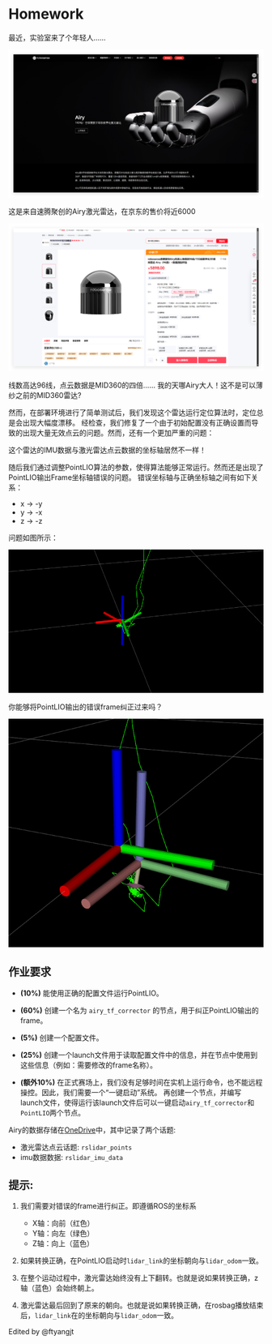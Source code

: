 # Homework

最近，实验室来了个年轻人……

![airy](./img/airy.png)

这是来自速腾聚创的Airy激光雷达，在京东的售价将近6000

![airy_jd](./img/airy_jd.png)

线数高达96线，点云数据是MID360的四倍……
我的天哪Airy大人！这不是可以薄纱之前的MID360雷达?

然而，在部署环境进行了简单测试后，我们发现这个雷达运行定位算法时，定位总是会出现大幅度漂移。
经检查，我们修复了一个由于初始配置没有正确设置而导致的出现大量无效点云的问题。然而，还有一个更加严重的问题：

这个雷达的IMU数据与激光雷达点云数据的坐标轴居然不一样！

随后我们通过调整PointLIO算法的参数，使得算法能够正常运行。然而还是出现了PointLIO输出Frame坐标轴错误的问题。
错误坐标轴与正确坐标轴之间有如下关系：

- x -> -y
- y -> -x
- z -> -z

问题如图所示：

![?](./img/incorrect_frame.png)

你能够将PointLIO输出的错误frame纠正过来吗？

![!](./img/correct_frame.png)

## 作业要求

- **(10%)** 能使用正确的配置文件运行PointLIO。
- **(60%)** 创建一个名为 `airy_tf_corrector` 的节点，用于纠正PointLIO输出的frame。
- **(5%)** 创建一个配置文件。
- **(25%)** 创建一个launch文件用于读取配置文件中的信息，并在节点中使用到这些信息（例如：需要修改的frame名称）。

- **(额外10%)** 在正式赛场上，我们没有足够时间在实机上运行命令，也不能远程操控。因此，我们需要一个“一键启动”系统。
再创建一个节点，并编写launch文件，使得运行该launch文件后可以一键启动`airy_tf_corrector`和`PointLIO`两个节点。

Airy的数据存储在[OneDrive](https://1drv.ms/u/c/c4df1ae86af9d009/EQHLtefvX_tKo7yuNkc5JooBO3xT16mcqo9fW4UC2NL6Kw?e=Wh4ziW)中，其中记录了两个话题:

- 激光雷达点云话题: `rslidar_points`
- imu数据数据: `rslidar_imu_data`

## 提示:

1. 我们需要对错误的frame进行纠正。即遵循ROS的坐标系

   - X轴：向前（红色）
   - Y轴：向左（绿色）
   - Z轴：向上（蓝色）

2. 如果转换正确，在PointLIO启动时`lidar_link`的坐标朝向与`lidar_odom`一致。

3. 在整个运动过程中，激光雷达始终没有上下翻转。也就是说如果转换正确，z轴（蓝色）会始终朝上。

4. 激光雷达最后回到了原来的朝向。也就是说如果转换正确，在rosbag播放结束后，`lidar_link`在的坐标朝向与`lidar_odom`一致。

Edited by @ftyangjt
